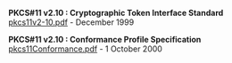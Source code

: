 **PKCS#11 v2.10 : Cryptographic Token Interface Standard**  
[pkcs11v2-10.pdf](pkcs11v2-10.pdf?raw=true) - December 1999

**PKCS#11 v2.10 : Conformance Profile Specification**  
[pkcs11Conformance.pdf](pkcs11Conformance.pdf?raw=true) - 1 October 2000
